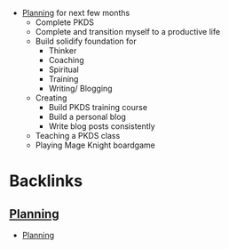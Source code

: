 - [Planning](<Planning.md>) for next few months
    - Complete PKDS
    - Complete and transition myself to a productive life
    - Build solidify foundation for
        - Thinker
        - Coaching
        - Spiritual
        - Training
        - Writing/ Blogging
    - Creating
        - Build PKDS training course
        - Build a personal blog
        - Write blog posts consistently
    - Teaching a PKDS class
    - Playing Mage Knight boardgame

# Backlinks
## [Planning](<Planning.md>)
- [Planning](<Planning.md>)

